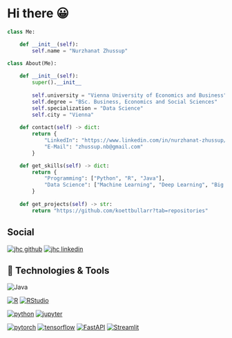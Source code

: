 # Hi there 😀

```python
class Me:

    def __init__(self):
        self.name = "Nurzhanat Zhussup"
        
class About(Me):

    def __init__(self):
        super().__init__
        
        self.university = "Vienna University of Economics and Business"
        self.degree = "BSc. Business, Economics and Social Sciences"
        self.specialization = "Data Science"
        self.city = "Vienna"
 
    def contact(self) -> dict:
        return {
            "LinkedIn": "https://www.linkedin.com/in/nurzhanat-zhussup/",
            "E-Mail": "zhussup.nb@gmail.com"
        }

    def get_skills(self) -> dict:
        return {
            "Programming": ["Python", "R", "Java"],
            "Data Science": ["Machine Learning", "Deep Learning", "Big Data", "Data Processing"]
        }
        
    def get_projects(self) -> str:
        return "https://github.com/koettbullarr?tab=repositories"
```

## Social

[![jhc github](https://img.shields.io/badge/GitHub-koettbullarr-181717.svg?style=flat&logo=github)](https://github.com/koettbullarr)
[![jhc linkedin](https://img.shields.io/badge/LinkedIn-N.Zhussup-00aced.svg?style=flat&logo=linkedin)](https://www.linkedin.com/in/nurzhanat-zhussup)
    
## 🔧 Technologies & Tools

![Java](https://img.shields.io/badge/Code-Java-informational?style=flat&logo=java&logoColor=white&color=6aa6f8)

[![R](https://img.shields.io/badge/-script-276DC3.svg?style=flat&logo=R)](https://cran.r-project.org)
[![RStudio](https://img.shields.io/badge/RStudio-project-75AADB.svg?style=flat&logo=RStudio)](https://www.rstudio.com)

[![python](https://img.shields.io/badge/Python-3.9-3776AB.svg?style=flat&logo=python&logoColor=white)](https://www.python.org)
[![jupyter](https://img.shields.io/badge/Jupyter-Lab-F37626.svg?style=flat&logo=Jupyter)](https://jupyterlab.readthedocs.io/en/stable)

[![pytorch](https://img.shields.io/badge/PyTorch-1.6.0-EE4C2C.svg?style=flat&logo=pytorch)](https://pytorch.org)
[![tensorflow](https://img.shields.io/badge/TensorFlow-1.12-FF6F00.svg?style=flat&logo=tensorflow)](https://www.tensorflow.org)
[![FastAPI](https://img.shields.io/badge/FastAPI-0.63.0-009688.svg?style=flat&logo=FastAPI&logoColor=white)](https://fastapi.tiangolo.com)
[![Streamlit](https://img.shields.io/badge/Streamlit-1.2.0-FF4B4B.svg?style=flat&logo=Streamlit&logoColor=white)](https://streamlit.io)

